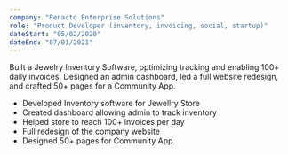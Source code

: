 ```yaml
---
company: "Renacto Enterprise Solutions"
role: "Product Developer (inventory, invoicing, social, startup)"
dateStart: "05/02/2020"
dateEnd: "07/01/2021"
---
```


Built a Jewelry Inventory Software, optimizing tracking and enabling 100+ daily invoices. Designed an admin dashboard, led a full website redesign, and crafted 50+ pages for a Community App.

- Developed Inventory software for Jewellry Store
- Created dashboard allowing admin to track inventory
- Helped store to reach 100+ invoices per day
- Full redesign of the company website
- Designed 50+ pages for Community App
